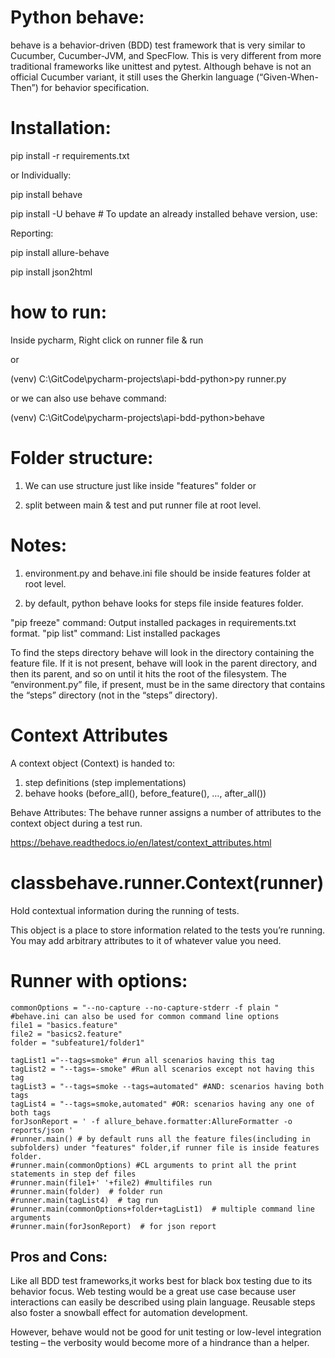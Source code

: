 # Python behave:

behave is a behavior-driven (BDD) test framework that is very similar to Cucumber, Cucumber-JVM, and SpecFlow. 
This is very different from more traditional frameworks like unittest and pytest.
Although behave is not an official Cucumber variant,
it still uses the Gherkin language (“Given-When-Then”) for behavior specification.

# Installation:
pip install -r requirements.txt

or Individually:

pip install behave

pip install -U behave # To update an already installed behave version, use:

Reporting:

pip install allure-behave

pip install json2html

# how to run:

Inside pycharm, Right click on runner file & run

or 

(venv) C:\GitCode\pycharm-projects\api-bdd-python>py runner.py

or we can also use behave command:

(venv) C:\GitCode\pycharm-projects\api-bdd-python>behave

# Folder structure: 
1. We can use structure just like inside "features" folder or 

2. split between main & test and put runner file at root level.

# Notes:

1. environment.py and behave.ini file should be inside features folder at root level.

2. by default, python behave looks for steps file inside features folder.

"pip freeze" command: Output installed packages in requirements.txt format.
"pip list" command: List installed packages


To find the steps directory behave will look in the directory containing the feature file.
If it is not present, behave will look in the parent directory, and then its parent, 
and so on until it hits the root of the filesystem. The “environment.py” file, 
if present, must be in the same directory that contains the “steps” directory (not in the “steps” directory).

# Context Attributes
A context object (Context) is handed to:

1. step definitions (step implementations)
2. behave hooks (before_all(), before_feature(), …, after_all())

Behave Attributes:
The behave runner assigns a number of attributes to the context object during a test run.

https://behave.readthedocs.io/en/latest/context_attributes.html

# classbehave.runner.Context(runner)
Hold contextual information during the running of tests.

This object is a place to store information related to the tests you’re running. 
You may add arbitrary attributes to it of whatever value you need.


# Runner with options:

    commonOptions = "--no-capture --no-capture-stderr -f plain " #behave.ini can also be used for common command line options
    file1 = "basics.feature"
    file2 = "basics2.feature"
    folder = "subfeature1/folder1"

    tagList1 ="--tags=smoke" #run all scenarios having this tag
    tagList2 = "--tags=-smoke" #Run all scenarios except not having this tag
    tagList3 = "--tags=smoke --tags=automated" #AND: scenarios having both tags
    tagList4 = "--tags=smoke,automated" #OR: scenarios having any one of both tags
    forJsonReport = ' -f allure_behave.formatter:AllureFormatter -o reports/json '
    #runner.main() # by default runs all the feature files(including in subfolders) under "features" folder,if runner file is inside features folder.
    #runner.main(commonOptions) #CL arguments to print all the print statements in step def files
    #runner.main(file1+' '+file2) #multifiles run
    #runner.main(folder)  # folder run
    #runner.main(tagList4)  # tag run
    #runner.main(commonOptions+folder+tagList1)  # multiple command line arguments
    #runner.main(forJsonReport)  # for json report
    
## Pros and Cons: 
Like all BDD test frameworks,it works best for black box testing due to its behavior focus. 
Web testing would be a great use case because user interactions can easily be described using plain language.
Reusable steps also foster a snowball effect for automation development.


However, behave would not be good for unit testing or low-level 
integration testing – the verbosity would become more of a hindrance than a helper.    
